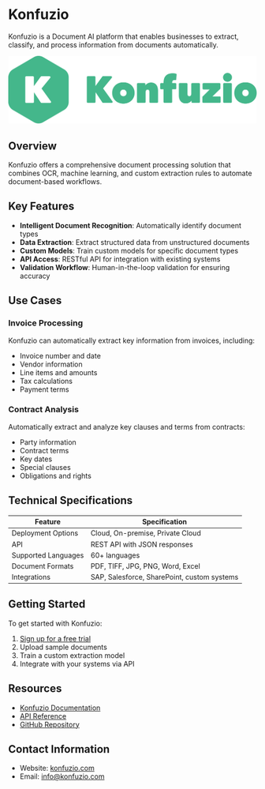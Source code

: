 # Konfuzio

Konfuzio is a Document AI platform that enables businesses to extract, classify, and process information from documents automatically.

![Konfuzio Logo](assets/logo.png)



## Overview

Konfuzio offers a comprehensive document processing solution that combines OCR, machine learning, and custom extraction rules to automate document-based workflows.

## Key Features

- **Intelligent Document Recognition**: Automatically identify document types
- **Data Extraction**: Extract structured data from unstructured documents
- **Custom Models**: Train custom models for specific document types
- **API Access**: RESTful API for integration with existing systems
- **Validation Workflow**: Human-in-the-loop validation for ensuring accuracy

## Use Cases

### Invoice Processing

Konfuzio can automatically extract key information from invoices, including:

- Invoice number and date
- Vendor information
- Line items and amounts
- Tax calculations
- Payment terms

### Contract Analysis

Automatically extract and analyze key clauses and terms from contracts:

- Party information
- Contract terms
- Key dates
- Special clauses
- Obligations and rights

## Technical Specifications

| Feature | Specification |
|---------|---------------|
| Deployment Options | Cloud, On-premise, Private Cloud |
| API | REST API with JSON responses |
| Supported Languages | 60+ languages |
| Document Formats | PDF, TIFF, JPG, PNG, Word, Excel |
| Integrations | SAP, Salesforce, SharePoint, custom systems |

## Getting Started

To get started with Konfuzio:

1. [Sign up for a free trial](https://konfuzio.com/en/documents-ai/)
2. Upload sample documents
3. Train a custom extraction model
4. Integrate with your systems via API

## Resources

- [Konfuzio Documentation](https://dev.konfuzio.com)
- [API Reference](https://app.konfuzio.com/v3/swagger/)
- [GitHub Repository](https://github.com/konfuzio-ai/)

## Contact Information

- Website: [konfuzio.com](https://konfuzio.com/en/contact/)
- Email: info@konfuzio.com

